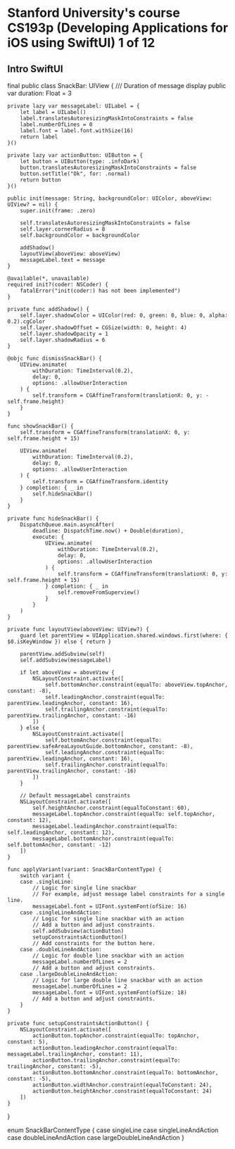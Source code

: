 # Stanford University's course CS193p (Developing Applications for iOS using SwiftUI) 1 of 12

## Intro SwiftUI

final public class SnackBar: UIView {
    /// Duration of message display
    public var duration: Float = 3

    private lazy var messageLabel: UILabel = {
        let label = UILabel()
        label.translatesAutoresizingMaskIntoConstraints = false
        label.numberOfLines = 0
        label.font = label.font.withSize(16)
        return label
    }()
    
    private lazy var actionButton: UIButton = {
        let button = UIButton(type: .infoDark)
        button.translatesAutoresizingMaskIntoConstraints = false
        button.setTitle("Ok", for: .normal)
        return button
    }()

    public init(message: String, backgroundColor: UIColor, aboveView: UIView? = nil) {
        super.init(frame: .zero)

        self.translatesAutoresizingMaskIntoConstraints = false
        self.layer.cornerRadius = 8
        self.backgroundColor = backgroundColor

        addShadow()
        layoutView(aboveView: aboveView)
        messageLabel.text = message
    }

    @available(*, unavailable)
    required init?(coder: NSCoder) {
        fatalError("init(coder:) has not been implemented")
    }

    private func addShadow() {
        self.layer.shadowColor = UIColor(red: 0, green: 0, blue: 0, alpha: 0.2).cgColor
        self.layer.shadowOffset = CGSize(width: 0, height: 4)
        self.layer.shadowOpacity = 1
        self.layer.shadowRadius = 6
    }

    @objc func dismissSnackBar() {
        UIView.animate(
            withDuration: TimeInterval(0.2),
            delay: 0,
            options: .allowUserInteraction
        ) {
            self.transform = CGAffineTransform(translationX: 0, y: -self.frame.height)
        }
    }

    func showSnackBar() {
        self.transform = CGAffineTransform(translationX: 0, y: self.frame.height + 15)

        UIView.animate(
            withDuration: TimeInterval(0.2),
            delay: 0,
            options: .allowUserInteraction
        ) {
            self.transform = CGAffineTransform.identity
        } completion: { _ in
            self.hideSnackBar()
        }
    }

    private func hideSnackBar() {
        DispatchQueue.main.asyncAfter(
            deadline: DispatchTime.now() + Double(duration),
            execute: {
                UIView.animate(
                    withDuration: TimeInterval(0.2),
                    delay: 0,
                    options: .allowUserInteraction
                ) {
                    self.transform = CGAffineTransform(translationX: 0, y: self.frame.height + 15)
                } completion: { _ in
                    self.removeFromSuperview()
                }
            }
        )
    }

    private func layoutView(aboveView: UIView?) {
        guard let parentView = UIApplication.shared.windows.first(where: { $0.isKeyWindow }) else { return }

        parentView.addSubview(self)
        self.addSubview(messageLabel)

        if let aboveView = aboveView {
            NSLayoutConstraint.activate([
                self.bottomAnchor.constraint(equalTo: aboveView.topAnchor, constant: -8),
                self.leadingAnchor.constraint(equalTo: parentView.leadingAnchor, constant: 16),
                self.trailingAnchor.constraint(equalTo: parentView.trailingAnchor, constant: -16)
            ])
        } else {
            NSLayoutConstraint.activate([
                self.bottomAnchor.constraint(equalTo: parentView.safeAreaLayoutGuide.bottomAnchor, constant: -8),
                self.leadingAnchor.constraint(equalTo: parentView.leadingAnchor, constant: 16),
                self.trailingAnchor.constraint(equalTo: parentView.trailingAnchor, constant: -16)
            ])
        }

        // Default messageLabel constraints
        NSLayoutConstraint.activate([
            self.heightAnchor.constraint(equalToConstant: 60),
            messageLabel.topAnchor.constraint(equalTo: self.topAnchor, constant: 12),
            messageLabel.leadingAnchor.constraint(equalTo: self.leadingAnchor, constant: 12),
            messageLabel.bottomAnchor.constraint(equalTo: self.bottomAnchor, constant: -12)
        ])
    }

    func applyVariant(variant: SnackBarContentType) {
        switch variant {
        case .singleLine:
            // Logic for single line snackbar
            // For example, adjust message label constraints for a single line.
            messageLabel.font = UIFont.systemFont(ofSize: 16)
        case .singleLineAndAction:
            // Logic for single line snackbar with an action
            // Add a button and adjust constraints.
            self.addSubview(actionButton)
            setupConstraintsActionButton()
            // Add constraints for the button here.
        case .doubleLineAndAction:
            // Logic for double line snackbar with an action
            messageLabel.numberOfLines = 2
            // Add a button and adjust constraints.
        case .largeDoubleLineAndAction:
            // Logic for large double line snackbar with an action
            messageLabel.numberOfLines = 2
            messageLabel.font = UIFont.systemFont(ofSize: 18)
            // Add a button and adjust constraints.
        }
    }
    
    private func setupConstraintsActionButton() {
        NSLayoutConstraint.activate([
            actionButton.topAnchor.constraint(equalTo: topAnchor, constant: 5),
            actionButton.leadingAnchor.constraint(equalTo: messageLabel.trailingAnchor, constant: 11),
            actionButton.trailingAnchor.constraint(equalTo: trailingAnchor, constant: -5),
            actionButton.bottomAnchor.constraint(equalTo: bottomAnchor, constant: -5),
            actionButton.widthAnchor.constraint(equalToConstant: 24),
            actionButton.heightAnchor.constraint(equalToConstant: 24)
        ])
    }
}

enum SnackBarContentType {
    case singleLine
    case singleLineAndAction
    case doubleLineAndAction
    case largeDoubleLineAndAction
}
